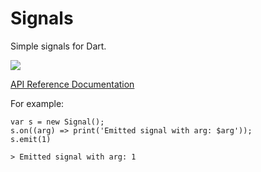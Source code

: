 Signals
=======

Simple signals for Dart.

[![](https://drone.io/aliafshar/Signals/status.png)](https://drone.io/aliafshar/Signals/latest)

[API Reference Documentation](http://aliafshar.github.com/dart-signals/docs/)

For example:

    var s = new Signal();
 	s.on((arg) => print('Emitted signal with arg: $arg'));
 	s.emit(1)

	> Emitted signal with arg: 1
 	